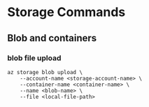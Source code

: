# Storage Commands
## Blob and containers
### blob file upload
```
az storage blob upload \
    --account-name <storage-account-name> \
    --container-name <container-name> \
    --name <blob-name> \
    --file <local-file-path>
```
